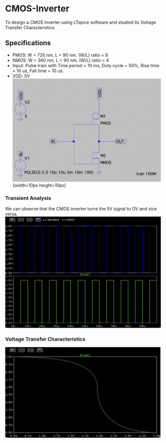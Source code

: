 # CMOS-Inverter
To design a CMOS Inverter using LTspice software and studied its Voltage Transfer Characteristics.

## Specifications
- PMOS: W = 720 nm, L = 90 nm. (W/L) ratio = 8
- NMOS: W = 360 nm, L = 90 nm. (W/L) ratio = 4
- Input: Pulse train with Time period = 10 ms, Duty cycle = 50%, Rise time = 10 us, Fall time = 10 us.
- VDD: 5V
![diagram](images/diagram.png){width=10px height=10px}

### Transient Analysis
We can observe that the CMOS inverter turns the 5V signal to OV and vice versa.
![tran](images/tran.png)

### Voltage Transfer Characteristics
![vtc](images/vtc.png)
